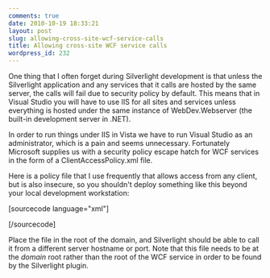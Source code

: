 ```yaml
---
comments: true
date: 2010-10-19 18:33:21
layout: post
slug: allowing-cross-site-wcf-service-calls
title: Allowing cross-site WCF service calls
wordpress_id: 232
---
```


One thing that I often forget during Silverlight development is that unless the Silverlight application and any services that it calls are hosted by the same server, the calls will fail due to security policy by default. This means that in Visual Studio you will have to use IIS for all sites and services unless everything is hosted under the same instance of WebDev.Webserver (the built-in development server in .NET).

In order to run things under IIS in Vista we have to run Visual Studio as an administrator, which is a pain and seems unnecessary. Fortunately Microsoft supplies us with a security policy escape hatch for WCF services in the form of a ClientAccessPolicy.xml file. 

Here is a policy file that I use frequently that allows access from any client, but is also insecure, so you shouldn't deploy something like this beyond your local development workstation:

[sourcecode language="xml"]
<?xml version="1.0" encoding="utf-8"?>
<access-policy>
  <cross-domain-access>
    <policy>
      <allow-from http-request-headers="*">
        <domain uri="*"/>
      </allow-from>
      <grant-to>
        <resource path="/" include-subpaths="true"/>
      </grant-to>
    </policy>
  </cross-domain-access>
</access-policy>
[/sourcecode]

Place the file in the root of the domain, and Silverlight should be able to call it from a different server hostname or port. Note that this file needs to be at the _domain_ root rather than the root of the WCF service in order to be found by the Silverlight plugin.
